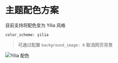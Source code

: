 # 主题配色方案 

目前支持将配色变为 Yilia 风格

```
color_scheme: yilia
```

<blockquote class="note">
    可通过配置 <code>background_image: 0</code> 取消网页背景
</blockquote>

![Yilia 配色](/src/yilia.png)